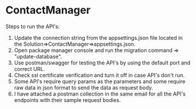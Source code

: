 # ContactManager
Steps to run the API's:
1. Update the connection string from the appsettings.json file located in the Solution=>ContactManager=>appsettings.json.
2. Open package manager console and run the migration command => "update-database".
3. Use postman/swagger for testing the API's by using the default port and correct URL.
4. Check ssl certificate verification and turn it off in case API's don't run.
5. Some API's require query params as the parameters and some require raw data in json format to send the data as request body.
6. I have attached a postman collection in the same email for all the API's endpoints with their sample request bodies.
